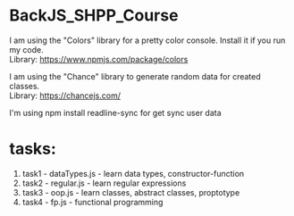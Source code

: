 # BackJS_SHPP_Course
I am using the "Colors" library for a pretty color console. Install it if you run my code.  
Library: https://www.npmjs.com/package/colors

I am using the "Chance" library to generate random data for created classes.  
Library: https://chancejs.com/

I'm using npm install readline-sync for get sync user data 
# tasks:
1. task1 - dataTypes.js - learn data types, constructor-function  
2. task2 - regular.js - learn regular expressions  
3. task3 - oop.js - learn classes, abstract classes, proptotype  
4. task4 - fp.js - functional programming  
